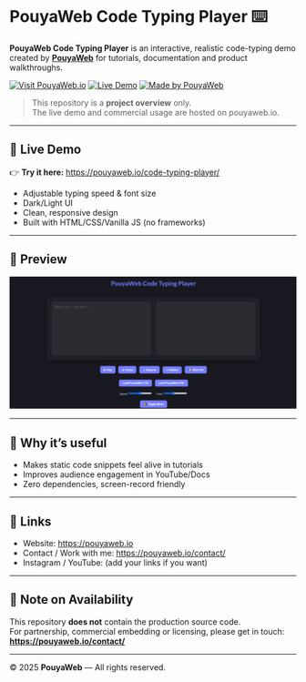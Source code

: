 # PouyaWeb Code Typing Player ⌨️

**PouyaWeb Code Typing Player** is an interactive, realistic code-typing demo created by **[PouyaWeb](https://pouyaweb.io)** for tutorials, documentation and product walkthroughs.

[![Visit PouyaWeb.io](https://img.shields.io/badge/Visit-PouyaWeb.io-777FFF?style=for-the-badge&logo=google-chrome&logoColor=white)](https://pouyaweb.io)
[![Live Demo](https://img.shields.io/badge/Live%20Demo-Click%20Here-5b5fff?style=for-the-badge&logo=html5&logoColor=white)](https://pouyaweb.io/code-typing-player/)
[![Made by PouyaWeb](https://img.shields.io/badge/Made%20by-PouyaWeb-1f1f1f?style=for-the-badge&logo=github)](https://github.com/pouyawebio)
> This repository is a **project overview** only.  
> The live demo and commercial usage are hosted on pouyaweb.io.

---

## 🚀 Live Demo
👉 **Try it here:** https://pouyaweb.io/code-typing-player/

- Adjustable typing speed & font size  
- Dark/Light UI  
- Clean, responsive design  
- Built with HTML/CSS/Vanilla JS (no frameworks)

---

## 📸 Preview
![Preview](code-typing-player.png)

---

## 🧭 Why it’s useful
- Makes static code snippets feel alive in tutorials
- Improves audience engagement in YouTube/Docs
- Zero dependencies, screen-record friendly

---

## 🔗 Links
- Website: https://pouyaweb.io  
- Contact / Work with me: https://pouyaweb.io/contact/  
- Instagram / YouTube: (add your links if you want)

---

## 🧾 Note on Availability
This repository **does not** contain the production source code.  
For partnership, commercial embedding or licensing, please get in touch: **https://pouyaweb.io/contact/**

---

© 2025 **PouyaWeb** — All rights reserved.
